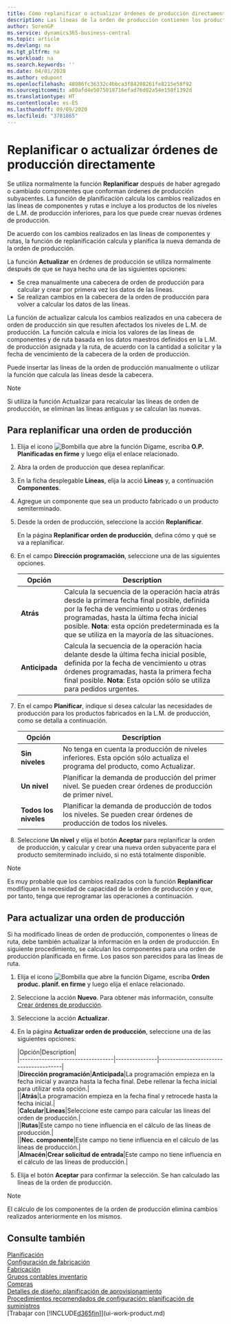 ```yaml
---
title: Cómo replanificar o actualizar órdenes de producción directamente | Documentos de Microsoft
description: Las líneas de la orden de producción contienen los productos que se van a fabricar en la orden de producción.
author: SorenGP
ms.service: dynamics365-business-central
ms.topic: article
ms.devlang: na
ms.tgt_pltfrm: na
ms.workload: na
ms.search.keywords: ''
ms.date: 04/01/2020
ms.author: edupont
ms.openlocfilehash: 48986fc36332c4bbca3f84208261fe8215e58f92
ms.sourcegitcommit: a80afd4e5075018716efad76d82a54e158f1392d
ms.translationtype: HT
ms.contentlocale: es-ES
ms.lasthandoff: 09/09/2020
ms.locfileid: "3781865"
---
```

# <a name="replan-or-refresh-production-orders-directly"></a>Replanificar o actualizar órdenes de producción directamente
Se utiliza normalmente la función **Replanificar** después de haber agregado o cambiado componentes que conforman órdenes de producción subyacentes. La función de planificación calcula los cambios realizados en las líneas de componentes y rutas e incluye a los productos de los niveles de L.M. de producción inferiores, para los que puede crear nuevas órdenes de producción.  

De acuerdo con los cambios realizados en las líneas de componentes y rutas, la función de replanificación calcula y planifica la nueva demanda de la orden de producción.  

La función **Actualizar** en órdenes de producción se utiliza normalmente después de que se haya hecho una de las siguientes opciones:

- Se crea manualmente una cabecera de orden de producción para calcular y crear por primera vez los datos de las líneas.
- Se realizan cambios en la cabecera de la orden de producción para volver a calcular los datos de las líneas.

La función de actualizar calcula los cambios realizados en una cabecera de orden de producción sin que resulten afectados los niveles de L.M. de producción. La función calcula e inicia los valores de las líneas de componentes y de ruta basada en los datos maestros definidos en la L.M. de producción asignada y la ruta, de acuerdo con la cantidad a solicitar y la fecha de vencimiento de la cabecera de la orden de producción.

Puede insertar las líneas de la orden de producción manualmente o utilizar la función que calcula las líneas desde la cabecera.  

> [!NOTE]
> Si utiliza la función Actualizar para recalcular las líneas de orden de producción, se eliminan las líneas antiguas y se calculan las nuevas.  

## <a name="to-replan-a-production-order"></a>Para replanificar una orden de producción  
1.  Elija el icono ![Bombilla que abre la función Dígame](media/ui-search/search_small.png "Dígame qué desea hacer"), escriba **O.P. Planificadas en firme** y luego elija el enlace relacionado.  
2.  Abra la orden de producción que desea replanificar.  
3.  En la ficha desplegable **Líneas**, elija la acció **Líneas** y, a continuación **Componentes**.  
4.  Agregue un componente que sea un producto fabricado o un producto semiterminado.  
5.  Desde la orden de producción, seleccione la acción **Replanificar**.  

    En la página **Replanificar orden de producción**, defina cómo y qué se va a replanificar.  
6.  En el campo **Dirección programación**, seleccione una de las siguientes opciones.  

    |Opción|Description|  
    |----------------------------------|---------------------------------------|  
    |**Atrás**|Calcula la secuencia de la operación hacia atrás desde la primera fecha final posible, definida por la fecha de vencimiento u otras órdenes programadas, hasta la última fecha inicial posible. **Nota**: esta opción predeterminada es la que se utiliza en la mayoría de las situaciones.|  
    |**Anticipada**|Calcula la secuencia de la operación hacia delante desde la última fecha inicial posible, definida por la fecha de vencimiento u otras órdenes programadas, hasta la primera fecha final posible. **Nota**: Esta opción sólo se utiliza para pedidos urgentes.|  

7.  En el campo **Planificar**, indique si desea calcular las necesidades de producción para los productos fabricados en la L.M. de producción, como se detalla a continuación.  

    |Opción|Description|  
    |----------------------------------|---------------------------------------|  
    |**Sin niveles**|No tenga en cuenta la producción de niveles inferiores. Esta opción sólo actualiza el programa del producto, como Actualizar.|  
    |**Un nivel**|Planificar la demanda de producción del primer nivel. Se pueden crear órdenes de producción de primer nivel.|  
    |**Todos los niveles**|Planificar la demanda de producción de todos los niveles. Se pueden crear órdenes de producción de todos los niveles.|  

8.  Seleccione **Un nivel** y elija el botón **Aceptar** para replanificar la orden de producción, y calcular y crear una nueva orden subyacente para el producto semiterminado incluido, si no está totalmente disponible.  

> [!NOTE]  
>  Es muy probable que los cambios realizados con la función **Replanificar** modifiquen la necesidad de capacidad de la orden de producción y que, por tanto, tenga que reprogramar las operaciones a continuación.  

## <a name="to-refresh-a-production-order"></a>Para actualizar una orden de producción  
Si ha modificado líneas de orden de producción, componentes o líneas de ruta, debe también actualizar la información en la orden de producción. En siguiente procedimiento, se calculan los componentes para una orden de producción planificada en firme. Los pasos son parecidos para las líneas de ruta.

1.  Elija el icono ![Bombilla que abre la función Dígame](media/ui-search/search_small.png "Dígame qué desea hacer"), escriba **Orden produc. planif. en firme** y luego elija el enlace relacionado.  
2.  Seleccione la acción **Nuevo**. Para obtener más información, consulte [Crear órdenes de producción](production-how-to-create-production-orders.md).  
3.  Seleccione la acción **Actualizar**.
4. En la página **Actualizar orden de producción**, seleccione una de las siguientes opciones:

    |Opción|Description|  
    |----------------------------------|---------------|---------------------------------------|  
    |**Dirección programación**|**Anticipada**|La programación empieza en la fecha inicial y avanza hasta la fecha final. Debe rellenar la fecha inicial para utilizar esta opción.|  
    ||**Atrás**|La programación empieza en la fecha final y retrocede hasta la fecha inicial.|  
    |**Calcular**|**Líneas**|Seleccione este campo para calcular las líneas del orden de producción.|  
    ||**Rutas**|Este campo no tiene influencia en el cálculo de las líneas de producción.|  
    ||**Nec. componente**|Este campo no tiene influencia en el cálculo de las líneas de producción.|  
    |**Almacén**|**Crear solicitud de entrada**|Este campo no tiene influencia en el cálculo de las líneas de producción.|  

5. Elija el botón **Aceptar** para confirmar la selección. Se han calculado las líneas de la orden de producción.

> [!NOTE]  
>  El cálculo de los componentes de la orden de producción elimina cambios realizados anteriormente en los mismos.

## <a name="see-also"></a>Consulte también  
[Planificación](production-planning.md)  
[Configuración de fabricación](production-configure-production-processes.md)  
[Fabricación](production-manage-manufacturing.md)    
[Grupos contables inventario](inventory-manage-inventory.md)  
[Compras](purchasing-manage-purchasing.md)  
[Detalles de diseño: planificación de aprovisionamiento](design-details-supply-planning.md)   
[Procedimientos recomendados de configuración: planificación de suministros](setup-best-practices-supply-planning.md)  
[Trabajar con [!INCLUDE[d365fin](includes/d365fin_md.md)]](ui-work-product.md)
